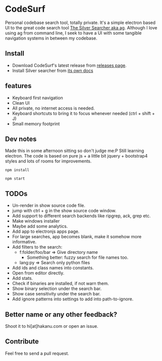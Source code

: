 # CodeSurf

Personal codebase search tool, totally private.
It's a simple electron based UI to the great code search tool [The Silver Searcher aka ag](https://github.com/ggreer/the_silver_searcher).
Although I love using ag from command line, I seek to have a UI with some tangible navigation systems in between my codebase.

## Install

* Download CodeSurf's latest release from [releases page]().
* Install  Silver searcher from [its own docs](https://github.com/ggreer/the_silver_searcher/blob/master/README.md)

## features

* Keyboard first navigation
* Clean UI
* All private, no internet access is needed.
* Keyboard shortcuts to bring it to focus whenever needed (ctrl + shift + J)
* Small memory footprint

## Dev notes

Made this in some afternoon sitting so don't judge me:P Still learning electron.
The code is based on pure js + a little bit jquery + bootstrap4 styles and lots of rooms for improvements.

```shell
npm install

npm start
```

## TODOs

* Un-render in show source code file.
* jump with ctrl + g in the show source code window. 
* Add support to different search backends like ripgrep, ack, grep etc.
* Make windows installer
* Maybe add some analytics.
* Add app to electronjs apps page.
* For large searches, app becomes blank, make it somehow more informative.
* Add filters to the search:
  * f:folder/foo/bar => Give directory name
    * Something better: fuzzy search for file names too.
  * lang:py => Search only python files
* Add ids and class names into constants.
* Open from editor directly.
* Add stats.
* Check if binaries are installed, if not warn them.
* Show binary selection under the search bar.
* Show case sensitivity under the search bar.
* Add ignore patterns into settings to add into path-to-ignore.


## Better name or any other feedback?

Shoot it to hi[at]hakanu.com or open an issue.

## Contribute

Feel free to send a pull request.

